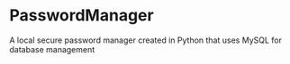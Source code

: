 # PasswordManager
A local secure password manager created in Python that uses MySQL for database management
